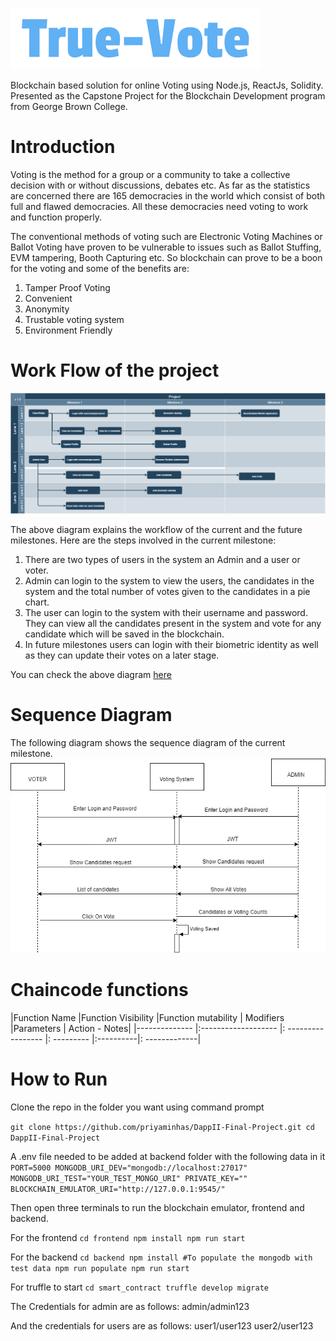 ![alt text](https://github.com/priyaminhas/DappII-Final-Project/blob/master/frontend/src/logo.png)

Blockchain based solution for online Voting using Node.js, ReactJs, Solidity. Presented as the Capstone Project for the Blockchain Development program from George Brown College.

# Introduction #
Voting is the method for a group or a community to take a collective decision with or without discussions, debates etc. As far as the statistics are concerned there are 165 democracies in the world which consist of both full and flawed democracies. All these democracies need voting to work and function properly. 

The conventional methods of voting such are Electronic Voting Machines or Ballot Voting have proven to be vulnerable to issues such as Ballot Stuffing, EVM tampering, Booth Capturing etc. So blockchain can prove to be a boon for the voting and some of the benefits are:
1. Tamper Proof Voting
2. Convenient 
3. Anonymity
4. Trustable voting system
5. Environment Friendly  

# Work Flow of the project #

![flowdiagram](https://github.com/priyaminhas/DappII-Final-Project/blob/master/project_documents/flowchart_milestone.png) 

The above diagram explains the workflow of the current and the future milestones. Here are the steps involved in the current milestone:
1. There are two types of users in the system an Admin and a user or voter.
2. Admin can login to the system to view the users, the candidates in the system and the total number of votes given to the candidates in a pie chart.
3. The user can login to the system with their username and password. They can view all the candidates present in the system and vote for any candidate which will be saved in the blockchain.
4. In future milestones users can login with their biometric identity as well as they can update their votes on a later stage.

You can check the above diagram [here](https://github.com/priyaminhas/DappII-Final-Project/blob/master/project_documents/flowchart_milestone.png)

# Sequence Diagram #
The following diagram shows the sequence diagram of the current milestone.
![Sequence_Diagram](https://github.com/priyaminhas/DappII-Final-Project/blob/master/project_documents/Sequence_diagram_voting.png) 

# Chaincode functions #

|Function Name	|Function Visibility	|Function mutability |	Modifiers	|Parameters	| Action - Notes|
|-------------- |:------------------- |: ----------------- |: --------- |:----------|: -------------|


# How to Run #
Clone the repo in the folder you want using command prompt

`git clone https://github.com/priyaminhas/DappII-Final-Project.git
cd  DappII-Final-Project`

A .env file needed to be added at backend folder with the following data in it
`PORT=5000
MONGODB_URI_DEV="mongodb://localhost:27017"
MONGODB_URI_TEST="YOUR_TEST_MONGO_URI"
PRIVATE_KEY=""
BLOCKCHAIN_EMULATOR_URI="http://127.0.0.1:9545/"
`

Then open three terminals to run the blockchain emulator, frontend and backend.

For the frontend
`cd frontend
npm install
npm run start`

For the backend
`cd backend
npm install
#To populate the mongodb with test data
npm run populate
npm run start`

For truffle to start
`cd smart_contract
truffle develop
migrate`


The Credentials for admin are as follows:
admin/admin123

And the credentials for users are as follows:
user1/user123
user2/user123

